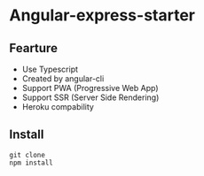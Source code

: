 # Angular-express-starter

## Fearture
* Use Typescript
* Created by angular-cli
* Support PWA (Progressive Web App)
* Support SSR (Server Side Rendering)
* Heroku compability

## Install
```
git clone 
npm install
```

